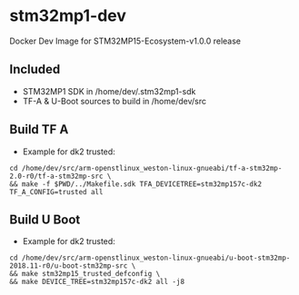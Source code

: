 # stm32mp1-dev
Docker Dev Image for STM32MP15-Ecosystem-v1.0.0 release

## Included 
* STM32MP1 SDK in /home/dev/.stm32mp1-sdk 
* TF-A & U-Boot sources to build in /home/dev/src

## Build TF A
* Example for dk2 trusted:
```
cd /home/dev/src/arm-openstlinux_weston-linux-gnueabi/tf-a-stm32mp-2.0-r0/tf-a-stm32mp-src \
&& make -f $PWD/../Makefile.sdk TFA_DEVICETREE=stm32mp157c-dk2 TF_A_CONFIG=trusted all
```

## Build U Boot
* Example for dk2 trusted:
```
cd /home/dev/src/arm-openstlinux_weston-linux-gnueabi/u-boot-stm32mp-2018.11-r0/u-boot-stm32mp-src \
&& make stm32mp15_trusted_defconfig \
&& make DEVICE_TREE=stm32mp157c-dk2 all -j8
```
